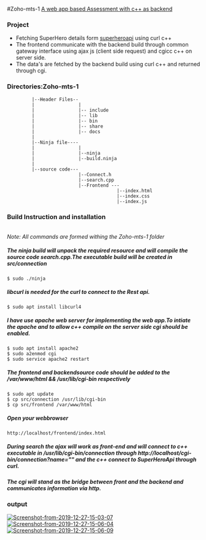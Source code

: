 #Zoho-mts-1
<a href="https://github.com/ravikiran-pro/Zoho-mts-1">A web app based Assessment with c++ as backend</a>

### Project
- Fetching  SuperHero details form <a href="https://www.superheroapi.com/">superheroapi</a> using curl c++ 
- The frontend communicate with the backend build through common gateway interface using ajax js (client side request) and cgicc c++ on server side.
- The data's are fetched by the backend build using curl c++ and returned through cgi.

### Directories:Zoho-mts-1

             |--Header Files--
             |                |
             |                |-- include
             |                |-- lib
             |                |-- bin
             |                |-- share
             |                |-- docs
             |
             |--Ninja file----
             |                |
             |                |--ninja
             |                |--build.ninja
             |
             |--source code---
                              |--Connect.h
                              |--search.cpp
                              |--Frontend ---
                                            |--index.html
                                            |--index.css
                                            |--index.js
### Build Instruction and installation
</br><i>Note: All commands are formed withing the Zoho-mts-1 folder </i>
##### The ninja build will unpack the required resource and will compile the source code search.cpp.The executable build will be created in src/connection 
```
$ sudo ./ninja
```
##### libcurl is needed for the curl to connect to the Rest api.
```
$ sudo apt install libcurl4
```
##### I have use apache web server for implementing the web app.To intiate the apache and to allow c++ compile on the server side cgi should be enabled.
```
$ sudo apt install apache2
$ sudo a2enmod cgi
$ sudo service apache2 restart
```
##### The frontend and backendsource code should be added to the /var/www/html &&  /usr/lib/cgi-bin respectively
```
$ sudo apt update
$ cp src/connection /usr/lib/cgi-bin
$ cp src/frontend /var/www/html
```
##### Open your webbrowser
```
http://localhost/frontend/index.html
```
##### During search the ajax will work as front-end and will connect to c++ executable in /usr/lib/cgi-bin/connection through http://localhost/cgi-bin/connection?name="" and the c++ connect to SuperHeroApi through curl.
##### The cgi will stand as the bridge between front and the backend and communicates information via http.

### output
<a href="https://ibb.co/yqZNtb8"><img src="https://i.ibb.co/hV4gbtK/Screenshot-from-2019-12-27-15-03-07.png" alt="Screenshot-from-2019-12-27-15-03-07" border="0"></a>
<a href="https://ibb.co/MS01fXp"><img src="https://i.ibb.co/r0rp3WM/Screenshot-from-2019-12-27-15-06-04.png" alt="Screenshot-from-2019-12-27-15-06-04" border="0"></a>
<a href="https://ibb.co/tsbLNG9"><img src="https://i.ibb.co/3N0R83n/Screenshot-from-2019-12-27-15-06-09.png" alt="Screenshot-from-2019-12-27-15-06-09" border="0"></a>



                                            
      
